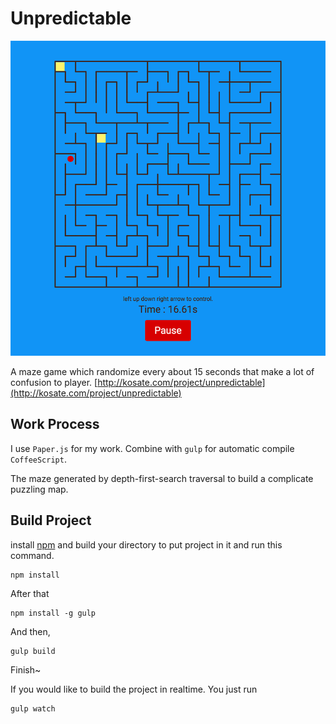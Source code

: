 # Unpredictable

![Unpredictable](preview.png)

A maze game which randomize every about 15 seconds that make a lot of confusion to player.
[http://kosate.com/project/unpredictable](http://kosate.com/project/unpredictable)

## Work Process

I use `Paper.js` for my work. Combine with `gulp` for automatic compile `CoffeeScript`.

The maze generated by depth-first-search traversal to build a complicate puzzling map.

## Build Project

install [npm](npmjs.com) and build your directory to put project in it and run this command.
```
npm install
```
After that
```
npm install -g gulp
```
And then,
```
gulp build
```
Finish~

If you would like to build the project in realtime. You just run
```
gulp watch
```
